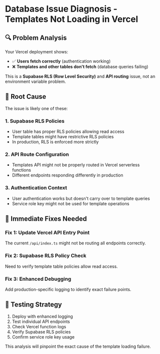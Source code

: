 # Database Issue Diagnosis - Templates Not Loading in Vercel

## 🔍 Problem Analysis

Your Vercel deployment shows:
- ✅ **Users fetch correctly** (authentication working)
- ❌ **Templates and other tables don't fetch** (database queries failing)

This is a **Supabase RLS (Row Level Security)** and **API routing** issue, not an environment variable problem.

## 🎯 Root Cause

The issue is likely one of these:

### 1. **Supabase RLS Policies**
- User table has proper RLS policies allowing read access
- Template tables might have restrictive RLS policies
- In production, RLS is enforced more strictly

### 2. **API Route Configuration**
- Templates API might not be properly routed in Vercel serverless functions
- Different endpoints responding differently in production

### 3. **Authentication Context**
- User authentication works but doesn't carry over to template queries
- Service role key might not be used for template operations

## 🔧 Immediate Fixes Needed

### Fix 1: Update Vercel API Entry Point
The current `/api/index.ts` might not be routing all endpoints correctly.

### Fix 2: Supabase RLS Policy Check
Need to verify template table policies allow read access.

### Fix 3: Enhanced Debugging
Add production-specific logging to identify exact failure points.

## 🚀 Testing Strategy

1. Deploy with enhanced logging
2. Test individual API endpoints
3. Check Vercel function logs
4. Verify Supabase RLS policies
5. Confirm service role key usage

This analysis will pinpoint the exact cause of the template loading failure.